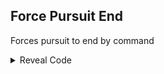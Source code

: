 ## Force Pursuit End

Forces pursuit to end by command

<details>
<summary>Reveal Code</summary>

Press A and D-Pad Left (horizontal Wiimote, D-Pad Up if Wiimote is vertical) to end pursuit

You can change toggle button by replacing F7F70808 by YYYYZZZZ, where ZZZZ is button and YYYY is ZZZZ - FFFF

Button Values: https://mariokartwii.com/archive/index.php?thread-44.html

```powerpc
04052D1C 38600000
28626B32 F7F70808
04052D1C 38600001
E0000000 00000000
```
</details>